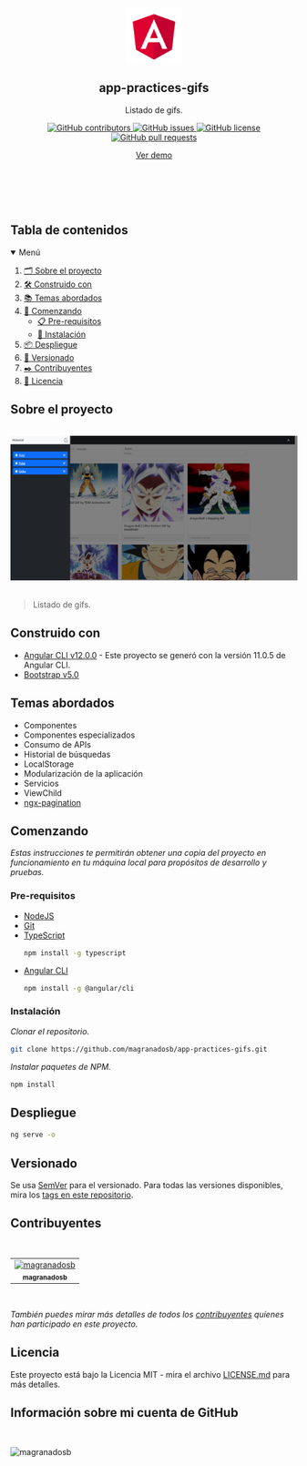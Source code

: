 <p align="center">
 <img width="100px" src="./src/assets/images/logo.png" align="center" alt="GitHub Readme Stats" />
 <h2 align="center">app-practices-gifs</h2>
 <p align="center"> Listado de gifs.</p>
</p>
  <p align="center">
     <a href="https://github.com/magranadosb/app-practices-gifs/graphs/contributors">
      <img alt="GitHub contributors" src="https://img.shields.io/github/contributors/magranadosb/app-practices-gifs.svg?style=for-the-badge" />
     </a>
     <a href="https://github.com/magranadosb/app-practices-gifs/issues">
      <img alt="GitHub issues" src="https://img.shields.io/github/issues/magranadosb/app-practices-gifs.svg?style=for-the-badge" />
     </a>
     <a href="https://github.com/magranadosb/app-practices-gifs/blob/main/LICENSE.md">
      <img alt="GitHub license" src="https://img.shields.io/github/license/magranadosb/app-practices-gifs.svg?style=for-the-badge" />
     </a>
     <a href="https://github.com/magranadosb/app-practices-gifs/pulls">
      <img alt="GitHub pull requests" src="https://img.shields.io/github/issues-pr/magranadosb/app-practices-gifs.svg?style=for-the-badge" />
     </a>
</p>
<p align="center">
    <a href="https://magranadosb.github.io/app-practices-gifs/">Ver demo</a>
</p>
<br/>
<br/>
<br/>
<br/>

## Tabla de contenidos

<details open="open">
  <summary>Menú</summary>
  <ol>
    <li><a href="#sobre-el-proyecto">🗂️ Sobre el proyecto</a></li>
    <li><a href="#construido-con">🛠️ Construido con</a></li>
    <li><a href="#temas-abordados">📚 Temas abordados</a></li>
    <li>
      <a href="#comenzando">🚀 Comenzando</a>
      <ul>
        <li><a href="#pre-requisitos">📋 Pre-requisitos</a></li>
        <li><a href="#instalación">🔧 Instalación</a></li>
      </ul>
    </li>
    <li><a href="#despliegue">📦 Despliegue</a></li>
    <li><a href="#versionado">📌 Versionado</a></li>
    <li><a href="#contribuyentes">✒️ Contribuyentes</a></li>
    <li><a href="#licencia">📄 Licencia</a></li>
  </ol>
</details>

## Sobre el proyecto

&nbsp;
![](./src/assets/images/header.png)
&nbsp;
 > Listado de gifs.

## Construido con

* [Angular CLI v12.0.0](https://angular.io/) - Este proyecto se generó con la versión 11.0.5 de Angular CLI.
* [Bootstrap v5.0](https://getbootstrap.com/docs/5.0/getting-started/introduction/)

## Temas abordados

* Componentes
* Componentes especializados
* Consumo de APIs
* Historial de búsquedas
* LocalStorage
* Modularización de la aplicación
* Servicios
* ViewChild
* [ngx-pagination](https://www.npmjs.com/package/ngx-pagination)

## Comenzando

_Estas instrucciones te permitirán obtener una copia del proyecto en funcionamiento en tu máquina local para propósitos de desarrollo y pruebas._

### Pre-requisitos

* [NodeJS](https://nodejs.org/en/)
* [Git](https://git-scm.com)
* [TypeScript](https://www.typescriptlang.org/download)
  ```sh
  npm install -g typescript
  ```
* [Angular CLI](https://angular.io/cli)
  ```sh
  npm install -g @angular/cli
  ```

### Instalación

_Clonar el repositorio._
```sh
git clone https://github.com/magranadosb/app-practices-gifs.git
```

_Instalar paquetes de NPM._

```sh
npm install
```
## Despliegue

```sh
ng serve -o
```

## Versionado

Se usa [SemVer](http://semver.org/) para el versionado. Para todas las versiones disponibles, mira los [tags en este repositorio](https://github.com/magranadosb/app-practices-gifs/tags).

## Contribuyentes
&nbsp;

<table>
  <tr>
    <td align="center">
      <a href="https://github.com/magranadosb">
        <img src="https://avatars.githubusercontent.com/u/75822956" width="50px;" alt="magranadosb"/><br>
        <sub>
          <b>magranadosb</b>
        </sub>
      </a>
    </td>
  </tr>
</table>
&nbsp;

_También puedes mirar más detalles de todos los [contribuyentes](https://github.com/magranadosb/app-practices-gifs/graphs/contributors) quíenes han participado en este proyecto._

## Licencia

Este proyecto está bajo la Licencia MIT - mira el archivo [LICENSE.md](LICENSE.md) para más detalles.

## Información sobre mi cuenta de GitHub

<br/>

![magranadosb](https://github-readme-stats.vercel.app/api?username=magranadosb&show_icons=true&locale=es)
